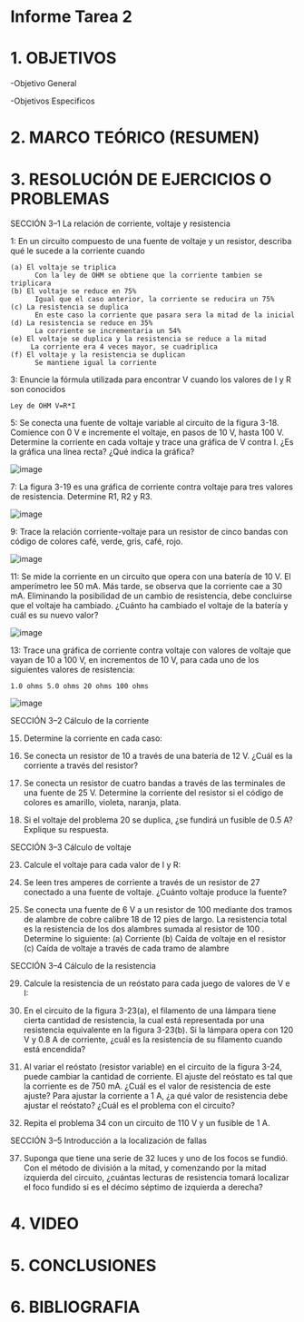 # Informe Tarea 2

# 1. OBJETIVOS

-Objetivo General

-Objetivos Especificos


# 2. MARCO TEÓRICO (RESUMEN)


# 3. RESOLUCIÓN DE EJERCICIOS O PROBLEMAS


SECCIÓN 3–1 La relación de corriente, voltaje y resistencia

1: En un circuito compuesto de una fuente de voltaje y un resistor, describa qué le sucede a la corriente cuando

    (a) El voltaje se triplica
          Con la ley de OHM se obtiene que la corriente tambien se triplicara
    (b) El voltaje se reduce en 75%
          Igual que el caso anterior, la corriente se reducira un 75%
    (c) La resistencia se duplica
          En este caso la corriente que pasara sera la mitad de la inicial
    (d) La resistencia se reduce en 35%
          La corriente se incrementaria un 54%
    (e) El voltaje se duplica y la resistencia se reduce a la mitad
         La corriente era 4 veces mayor, se cuadriplica
    (f) El voltaje y la resistencia se duplican
          Se mantiene igual la corriente
        
3: Enuncie la fórmula utilizada para encontrar V cuando los valores de I y R son conocidos

    Ley de OHM V=R*I

5: Se conecta una fuente de voltaje variable al circuito de la figura 3-18. Comience con 0 V e incremente el voltaje, en pasos de 10 V, hasta 100 V. Determine la corriente en cada voltaje y trace una gráfica de V contra I. ¿Es la gráfica una línea recta? ¿Qué indica la gráfica?

   ![image](https://user-images.githubusercontent.com/116781677/202324387-be1a9b33-f1af-418b-88f2-30dc8e336d7a.png)

7: La figura 3-19 es una gráfica de corriente contra voltaje para tres valores de resistencia. Determine R1, R2 y R3.

   ![image](https://user-images.githubusercontent.com/116781677/202324434-e5c1fef8-a4f9-48b1-827c-410241b0b95c.png)

9: Trace la relación corriente-voltaje para un resistor de cinco bandas con código de colores café, verde, gris, café, rojo.

   ![image](https://user-images.githubusercontent.com/116781677/202324483-9e9425e4-d5e6-4d2f-a0de-e594662f004f.png)

11: Se mide la corriente en un circuito que opera con una batería de 10 V. El amperímetro lee 50 mA. Más tarde, se observa que la corriente cae a 30 mA. Eliminando la posibilidad de un cambio de resistencia, debe concluirse que el voltaje ha cambiado. ¿Cuánto ha cambiado el voltaje de la batería y cuál es su nuevo valor?

   ![image](https://user-images.githubusercontent.com/116781677/202324510-3414a8ac-e914-4a07-ad26-c9faa40949a2.png)

13: Trace una gráfica de corriente contra voltaje con valores de voltaje que vayan de 10 a 100 V, en incrementos de 10 V, para cada uno de los siguientes valores de resistencia:
    
    1.0 ohms 5.0 ohms 20 ohms 100 ohms
   ![image](https://user-images.githubusercontent.com/116781677/202324541-6790a71c-d95a-4321-9c70-b29698a6cb8f.png)
    
SECCIÓN 3–2 Cálculo de la corriente

15. Determine la corriente en cada caso:

17. Se conecta un resistor de 10  a través de una batería de 12 V. ¿Cuál es la corriente a través del resistor?

19. Se conecta un resistor de cuatro bandas a través de las terminales de una fuente de 25 V. Determine la corriente del resistor si el código de colores es amarillo, violeta, naranja, plata.

21. Si el voltaje del problema 20 se duplica, ¿se fundirá un fusible de 0.5 A? Explique su respuesta.

SECCIÓN 3–3 Cálculo de voltaje

23. Calcule el voltaje para cada valor de I y R:

25. Se leen tres amperes de corriente a través de un resistor de 27  conectado a una fuente de voltaje. ¿Cuánto voltaje produce la fuente?

27. Se conecta una fuente de 6 V a un resistor de 100  mediante dos tramos de alambre de cobre calibre 18 de 12 pies de largo. La resistencia total es la resistencia de los dos alambres sumada al resistor de 100 . Determine lo siguiente:
(a) Corriente
(b) Caída de voltaje en el resistor
(c) Caída de voltaje a través de cada tramo de alambre

SECCIÓN 3–4 Cálculo de la resistencia

29. Calcule la resistencia de un reóstato para cada juego de valores de V e I:

31. En el circuito de la figura 3-23(a), el filamento de una lámpara tiene cierta cantidad de resistencia, la cual está representada por una resistencia equivalente en la figura 3-23(b). Si la lámpara opera con 120 V y 0.8 A de corriente, ¿cuál es la resistencia de su filamento cuando está encendida?

33. Al variar el reóstato (resistor variable) en el circuito de la figura 3-24, puede cambiar la cantidad de corriente. El ajuste del reóstato es tal que la corriente es de 750 mA. ¿Cuál es el valor de resistencia de este ajuste? Para ajustar la corriente a 1 A, ¿a qué valor de resistencia debe ajustar el reóstato? ¿Cuál es el problema con el circuito?

35. Repita el problema 34 con un circuito de 110 V y un fusible de 1 A.

SECCIÓN 3–5 Introducción a la localización de fallas

37. Suponga que tiene una serie de 32 luces y uno de los focos se fundió. Con el método de división a la mitad, y comenzando por la mitad izquierda del circuito, ¿cuántas lecturas de resistencia tomará localizar el foco fundido si es el décimo séptimo de izquierda a derecha?

# 4. VIDEO

# 5. CONCLUSIONES

# 6. BIBLIOGRAFIA


